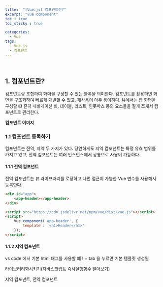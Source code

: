 ```yaml
---
title:  "[Vue.js] 컴포넌트란?"
excerpt: "vue component"
toc : true
toc_sticky : true

categories:
  - Vue
tags: 
  - Vue.js
  - 컴포넌트
---
```



<br/>

## 1. 컴포넌트란?

컴포넌트랑 조합하여 화며을 구성할 수 있는 블록을 의미한다. 컴포넌트를 활용하면 화면을 구조화하여 빠르게 개발할 수 있고, 재사용이 아주 용이하다.
뷰에서는 웹 화면을 구성할 떄 흔히 내비게이션 바, 테이블, 리스트, 인풋박스 등의 요소들을 잘개 쪼개서 컴포넌트로 관리한다.

**컴포넌트 이미지**


### 1.1 컴포넌트 등록하기

컴포넌트는 전역, 지역 두 가지가 있다. 당연하게도 지역 컴포넌트는 특정 유효 범위를 가지고 있고, 전역 컴포넌트는 여러 인스턴스에서 공통으로 사용이 가능하다.


#### 1.1.1 전역 컴포넌트

전역 컴포넌트는 뷰 라이브러리를 로딩하고 나면 접근이 가능한 Vue 변수를 사용해서 등록한다.

```html
<div id="app">
    <app-header></app-header>
</div>

<script src="https://cdn.jsdelivr.net/npm/vue/dist/vue.js"></script>
<script>
    Vue.component('app-header', {
        template : '<h1>Header</h1>'
    });
</script>
```



#### 1.1.2 지역 컴포넌트


vs code 에서 기본 html 태그를 사용할 떄 ! + tab 을 누르면 기본 템플릿 생성됨

라이브러리화시키기(자바스크립트 즉시실행함수 알아보기)

지역 컴포넌트, 전역 컴포넌트


